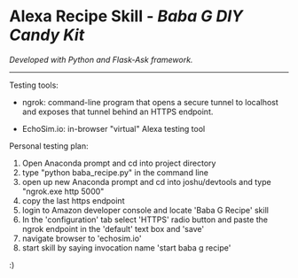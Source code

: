# Alexa Recipe Skill - *Baba G DIY Candy Kit*

*Developed with Python and Flask-Ask framework.*
***

Testing tools:

- ngrok: command-line program that opens a secure tunnel to localhost and exposes that tunnel behind an HTTPS endpoint.

- EchoSim.io: in-browser "virtual" Alexa testing tool

Personal testing plan:
1. Open Anaconda prompt and cd into project directory
2. type "python baba_recipe.py" in the command line
3. open up new Anaconda prompt and cd into joshu/devtools and type "ngrok.exe http 5000"
4. copy the last https endpoint
5. login to Amazon developer console and locate 'Baba G Recipe' skill
6. In the 'configuration' tab select 'HTTPS' radio button and paste the ngrok endpoint in the 'default' text box and 'save'
7. navigate browser to 'echosim.io'
8. start skill by saying invocation name 'start baba g recipe'

:)
